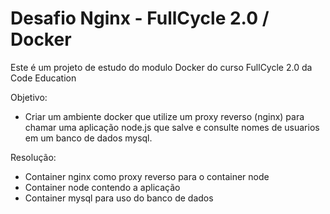 # Desafio Nginx - FullCycle 2.0 / Docker
Este é um projeto de estudo do modulo Docker do curso FullCycle 2.0 da Code Education

Objetivo:
- Criar um ambiente docker que utilize um proxy reverso (nginx) para chamar uma aplicação node.js que salve e consulte nomes de usuarios em um banco de dados mysql.

Resolução:
- Container nginx como proxy reverso para o container node
- Container node contendo a aplicação
- Container mysql para uso do banco de dados
